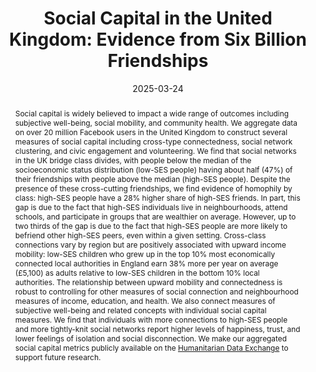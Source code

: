 ---
title: "Social Capital in the United Kingdom: Evidence from Six Billion Friendships"
collection: wps
link: "https://drew-johnston.com/files/Social_Capital_in_the_United_Kingdom.pdf"
coauthors: "Tom Harris, Shankar Iyer, Tom Rutter, Guanghua Chi, Patrick Lam, Lucy Makinson, Antonio S. Silva, Martin Wessel, Mei-Chen Liou, Yingcan Wang, Qamar Zaman, Mike Bailey"
date: 2025-03-24
outcome_prefix:
outcome:
abstract: "Social capital is widely believed to impact a wide range of outcomes including subjective well-being, social mobility, and community health. We aggregate data on over 20 million Facebook users in the United Kingdom to construct several measures of social capital including cross-type connectedness, social network clustering, and civic engagement and volunteering. We find that social networks in the UK bridge class divides, with people below the median of the socioeconomic status distribution (low-SES people) having about half (47%) of their friendships with people above the median (high-SES people). Despite the presence of these cross-cutting friendships, we find evidence of homophily by class: high-SES people have a 28% higher share of high-SES friends. In part, this gap is due to the fact that high-SES individuals live in neighbourhoods, attend schools, and participate in groups that are wealthier on average. However, up to two thirds of the gap is due to the fact that high-SES people are more likely to befriend other high-SES peers, even within a given setting. Cross-class connections vary by region but are positively associated with upward income mobility: low-SES children who grew up in the top 10% most economically connected local authorities in England earn 38% more per year on average (£5,100) as adults relative to low-SES children in the bottom 10% local authorities. The relationship between upward mobility and connectedness is robust to controlling for other measures of social connection and neighbourhood measures of income, education, and health. We also connect measures of subjective well-being and related concepts with individual social capital measures. We find that individuals with more connections to high-SES people and more tightly-knit social networks report higher levels of happiness, trust, and lower feelings of isolation and social disconnection. We make our aggregated social capital metrics publicly available on the <a href='https://data.humdata.org/dataset/uk-social-capital-atlas'>Humanitarian Data Exchange</a> to support future research."
press: <a href="https://www.economist.com/britain/2025/03/24/new-data-show-that-the-class-divide-in-britain-may-not-be-so-wide">The Economist</a> | <a href="https://www.theguardian.com/society/2025/mar/24/friendships-that-bridge-wealth-divides-help-social-mobility-study-finds">The Guardian</a> 
recognition:
data: <a href='https://data.humdata.org/dataset/uk-social-capital-atlas'>Data</a> | <a href="https://www.bi.team/publications/social-capital-in-the-united-kingdom/">Data Visualization</a> 
---